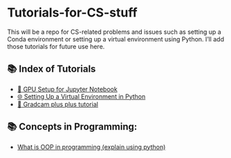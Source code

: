 # Tutorials-for-CS-stuff

This will be a repo for CS-related problems and issues such as setting up a Conda environment or setting up a virtual environment using Python. I’ll add those tutorials for future use here.

## 📚 Index of Tutorials

- [🚀 GPU Setup for Jupyter Notebook](setting_up_jupyter_for_gpu_use.md)
- [🌐 Setting Up a Virtual Environment in Python](setting_up_virtual_env_using_python.md)
- [🚀 Gradcam plus plus tutorial](GradCAMPlusPlus_Tutorial.md)








## 📚 Concepts in Programming:

- [What is OOP in programming (explain using python)](Python_Classes(OOP).ipynb)
